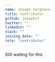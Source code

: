 ```yaml
---
name: Joseph Varghese
title: Contributor
github: josephv7
twitter: ""
linkedin: ""
slack: ""
joining_date: ""
role: "contributor"
---
```


Still waiting for this
